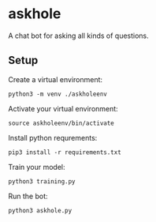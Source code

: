 # askhole
A chat bot for asking all kinds of questions.

## Setup
Create a virtual environment:
```
python3 -m venv ./askholeenv
```
Activate your virtual environment:
```
source askholeenv/bin/activate
```
Install python requrements:
```
pip3 install -r requirements.txt
```
Train your model:
```
python3 training.py
```
Run the bot:
```
python3 askhole.py
```
